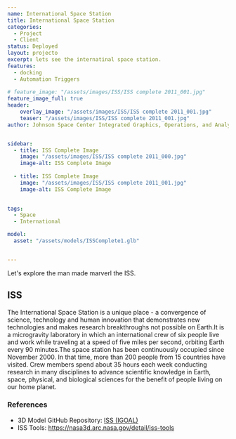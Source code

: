 ```yaml
---
name: International Space Station
title: International Space Station
categories:
  - Project
  - Client
status: Deployed
layout: projecto
excerpt: lets see the internatinal space station.
features:
  - docking
  - Automation Triggers
  
# feature_image: "/assets/images/ISS/ISS complete 2011_001.jpg"
feature_image_full: true
header: 
    overlay_image: "/assets/images/ISS/ISS complete 2011_001.jpg"
    teaser: "/assets/images/ISS/ISS complete 2011_001.jpg"
author: Johnson Space Center Integrated Graphics, Operations, and Analysis Laboratory.(IGOAL)


sidebar:
  - title: ISS Complete Image
    image: "/assets/images/ISS/ISS complete 2011_000.jpg"
    image-alt: ISS Complete Image
    
  - title: ISS Complete Image
    image: "/assets/images/ISS/ISS complete 2011_001.jpg"
    image-alt: ISS Complete Image
    

tags:
  - Space
  - International

model:
  asset: "/assets/models/ISSComplete1.glb"


---
```


Let's explore the man made marverl the ISS. 

## ISS
The International Space Station is a unique place - a convergence of science, technology and human innovation that demonstrates new technologies and makes research breakthroughs not possible on Earth.It is a microgravity laboratory in which an international crew of six people live and work while traveling at a speed of five miles per second, orbiting Earth every 90 minutes.The space station has been continuously occupied since November 2000. In that time, more than 200 people from 15 countries have visited. Crew members spend about 35 hours each week conducting research in many disciplines to advance scientific knowledge in Earth, space, physical, and biological sciences for the benefit of people living on our home planet.





### References
* 3D Model GitHub Repository: [ISS (IGOAL)](https://github.com/nasa/NASA-3D-Resources/tree/master/3D%20Models/ISS%20(IGOAL))
* ISS Tools: https://nasa3d.arc.nasa.gov/detail/iss-tools


